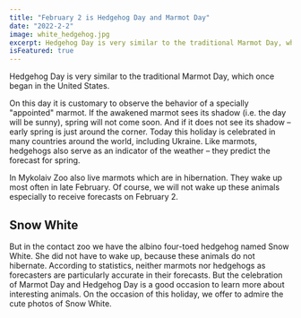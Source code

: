 ```yaml
---
title: "February 2 is Hedgehog Day and Marmot Day"
date: "2022-2-2"
image: white_hedgehog.jpg
excerpt: Hedgehog Day is very similar to the traditional Marmot Day, which once began in the United States.
isFeatured: true
---
```


Hedgehog Day is very similar to the traditional Marmot Day, which once began in the United States.

On this day it is customary to observe the behavior of a specially "appointed" marmot. If the awakened marmot sees its shadow (i.e. the day will be sunny), spring will not come soon. And if it does not see its shadow – early spring is just around the corner. Today this holiday is celebrated in many countries around the world, including Ukraine. Like marmots, hedgehogs also serve as an indicator of the weather – they predict the forecast for spring.

In Mykolaiv Zoo also live marmots which are in hibernation. They wake up most often in late February. Of course, we will not wake up these animals especially to receive forecasts on February 2.

## Snow White
But in the contact zoo we have the albino four-toed hedgehog named Snow White. She did not have to wake up, because these animals do not hibernate. According to statistics, neither marmots nor hedgehogs as forecasters are particularly accurate in their forecasts. But the celebration of Marmot Day and Hedgehog Day is a good occasion to learn more about interesting animals.
On the occasion of this holiday, we offer to admire the cute photos of Snow White.
